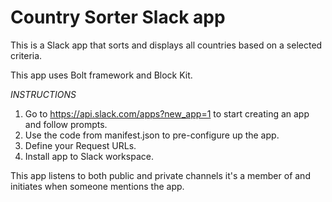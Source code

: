 # Country Sorter Slack app
This is a Slack app that sorts and displays all countries based on a selected criteria.

This app uses Bolt framework and Block Kit.

*INSTRUCTIONS*
1. Go to https://api.slack.com/apps?new_app=1 to start creating an app and follow prompts.
2. Use the code from manifest.json to pre-configure up the app.
3. Define your Request URLs.
4. Install app to Slack workspace.

This app listens to both public and private channels it's a member of and initiates when someone mentions the app.
